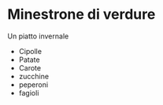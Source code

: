 # Minestrone di verdure

Un piatto invernale

* Cipolle
* Patate
* Carote
* zucchine
* peperoni
* fagioli